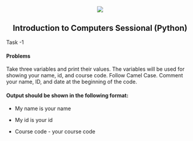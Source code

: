 <h1 align="center">
  <a href="https://git.io/typing-svg">
    <img src="https://readme-typing-svg.herokuapp.com/?lines=CSE-1112&center=true&size=25">
  </a>
</h1>
<h2 align="center">Introduction to Computers Sessional (Python)</h2>
<h3align="center">Task -1 </h3>
<h4>Problems</h4>
Take three variables and print their values. The variables will be used for showing your name,
id, and course code. Follow Camel Case. Comment your name, ID, and date at the beginning of
the code.
<h4>Output should be shown in the following format:</h4>

- My name is your name

- My id is your id

- Course code - your course code
